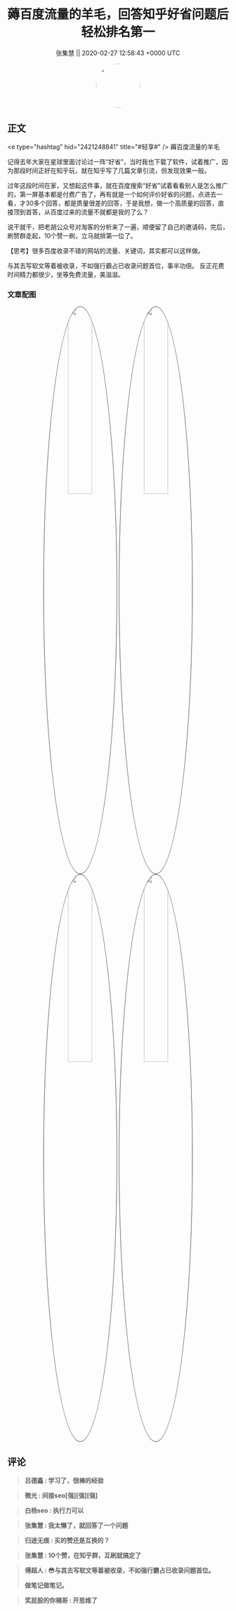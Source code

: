 <h1 align="center">薅百度流量的羊毛，回答知乎好省问题后轻松排名第一</h1>




<p align="center">
    <a>张集慧 || 2020-02-27 12:58:43 &#43;0000 UTC</a>
</p>

<div align="center">
    <img src="https://images.zsxq.com/FmR8-1sAqFaE-Q7_np22kBgDs__X?e=1590940799&amp;token=kIxbL07-8jAj8w1n4s9zv64FuZZNEATmlU_Vm6zD:SyBfMoMWWZlRGBRVci7qV4P35HA=" width="100" height="100" style="border:1px solid;border-radius:50%; color:#ffffff"/>
</div>




## 正文

<div>
&lt;e type=&#34;hashtag&#34; hid=&#34;2421248841&#34; title=&#34;#轻享#&#34; /&gt; 薅百度流量的羊毛

记得去年大家在星球里面讨论过一阵“好省”，当时我也下载了软件，试着推广，因为那段时间正好在知乎玩，就在知乎写了几篇文章引流，但发现效果一般。

过年这段时间在家，又想起这件事，就在百度搜索“好省”试着看看别人是怎么推广的，第一屏基本都是付费广告了，再有就是一个如何评价好省的问题，点进去一看，才30多个回答，都是质量很差的回答，于是我想，做一个高质量的回答，直接顶到首答，从百度过来的流量不就都是我的了么？

说干就干，把老胡公众号对淘客的分析来了一遍，顺便留了自己的邀请码，完后，刷赞群走起，10个赞一刷，立马就排第一位了。

【思考】很多百度收录不错的网站的流量、关键词，其实都可以这样做。

与其去写软文等着被收录，不如强行霸占已收录问题首位，事半功倍。
反正花费时间精力都很少，坐等免费流量，美滋滋。
</div>

### 文章配图

<div class="image" align="center">

<img src="https://images.zsxq.com/Fp8ZggYDuhfUVuYzXWFfdXCsg1oN?imageMogr2/auto-orient/thumbnail/800x/format/jpg/blur/1x0/quality/75&amp;e=1590940799&amp;token=kIxbL07-8jAj8w1n4s9zv64FuZZNEATmlU_Vm6zD:79SunBf14rC6qMfui_o-nPcKX1s=" width="33%" height="33%" style="border:1px solid;border-radius:50%; color:#3c3f41"/>

<img src="https://images.zsxq.com/FqY1dwk-T6BTse_ZNVgj24QfiQlr?imageMogr2/auto-orient/thumbnail/800x/format/jpg/blur/1x0/quality/75&amp;e=1590940799&amp;token=kIxbL07-8jAj8w1n4s9zv64FuZZNEATmlU_Vm6zD:Ho--OfU85zuLaH1L_EI1Pmd9vLk=" width="33%" height="33%" style="border:1px solid;border-radius:50%; color:#3c3f41"/>

<img src="https://images.zsxq.com/Fr5QYo3ms4Xa_KMBTu4QEp4eRaSU?imageMogr2/auto-orient/thumbnail/800x/format/jpg/blur/1x0/quality/75&amp;e=1590940799&amp;token=kIxbL07-8jAj8w1n4s9zv64FuZZNEATmlU_Vm6zD:tVkFuy6v5s3-YFX2Jx1blmtiEwI=" width="33%" height="33%" style="border:1px solid;border-radius:50%; color:#3c3f41"/>

<img src="https://images.zsxq.com/FvU2psWoijes95aZzlQn_9Ux1qn4?imageMogr2/auto-orient/thumbnail/800x/format/jpg/blur/1x0/quality/75&amp;e=1590940799&amp;token=kIxbL07-8jAj8w1n4s9zv64FuZZNEATmlU_Vm6zD:8imA4cJbgDqd9XMHMdqjQpia6hI=" width="33%" height="33%" style="border:1px solid;border-radius:50%; color:#3c3f41"/>

</div>


## 评论

<div align="left">
<div>

<blockquote >
<span> <strong>吕德鑫 : 学习了，很棒的经验 </strong></span>
</blockquote>

<blockquote >
<span> <strong>微光 : 间接seo[强][强][强] </strong></span>
</blockquote>

<blockquote >
<span> <strong>白杨seo : 执行力可以 </strong></span>
</blockquote>

<blockquote >
<span> <strong>张集慧 : 我太懒了，就回答了一个问题 </strong></span>
</blockquote>

<blockquote >
<span> <strong>归途无痕 : 买的赞还是互换的？ </strong></span>
</blockquote>

<blockquote >
<span> <strong>张集慧 : 10个赞，在知乎群，互刷就搞定了 </strong></span>
</blockquote>

<blockquote >
<span> <strong>傅超人 : 😳与其去写软文等着被收录，不如强行霸占已收录问题首位。

做笔记做笔记。 </strong></span>
</blockquote>

<blockquote >
<span> <strong>奖屁股的你楠哥 : 开思维了 </strong></span>
</blockquote>

</div>
</div>